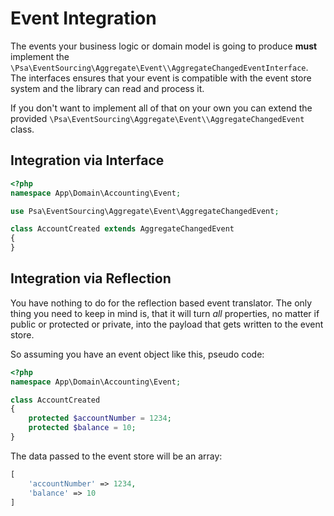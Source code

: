 # Event Integration

The events your business logic or domain model is going to produce **must** implement the `\Psa\EventSourcing\Aggregate\Event\\AggregateChangedEventInterface`. The interfaces ensures that your event is compatible with the event store system and the library can read and process it.

If you don't want to implement all of that on your own you can extend the provided `\Psa\EventSourcing\Aggregate\Event\\AggregateChangedEvent` class. 

## Integration via Interface

```php
<?php
namespace App\Domain\Accounting\Event;

use Psa\EventSourcing\Aggregate\Event\AggregateChangedEvent;

class AccountCreated extends AggregateChangedEvent
{
}
```

## Integration via Reflection

You have nothing to do for the reflection based event translator. The only thing you need to keep in mind is, that it will turn *all* properties, no matter if public or protected or private, into the payload that gets written to the event store.

So assuming you have an event object like this, pseudo code:
```php
<?php
namespace App\Domain\Accounting\Event;

class AccountCreated
{
    protected $accountNumber = 1234;
    protected $balance = 10;
}
```

The data passed to the event store will be an array:

```php
[
    'accountNumber' => 1234,
    'balance' => 10
]
```
